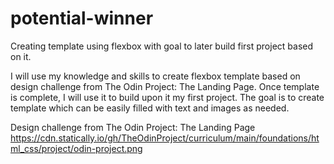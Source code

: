# potential-winner
Creating template using flexbox with goal to later build first project based on it.

I will use my knowledge and skills to create flexbox template based on design challenge from The Odin Project: The Landing Page. Once template is complete, I will use it to build upon it my first project. The goal is to create template which can be easily filled with text and images as needed.

Design challenge from The Odin Project: The Landing Page
https://cdn.statically.io/gh/TheOdinProject/curriculum/main/foundations/html_css/project/odin-project.png
